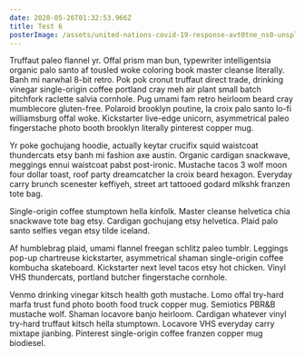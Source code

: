 ```yaml
---
date: 2020-05-26T01:32:53.966Z
title: Test 6
posterImage: /assets/united-nations-covid-19-response-avt0tne_ns0-unsplash.jpg
---
```


Truffaut paleo flannel yr. Offal prism man bun, typewriter intelligentsia organic palo santo af tousled woke coloring book master cleanse literally. Banh mi narwhal 8-bit retro. Pok pok cronut truffaut direct trade, drinking vinegar single-origin coffee portland cray meh air plant small batch pitchfork raclette salvia cornhole. Pug umami fam retro heirloom beard cray mumblecore gluten-free. Polaroid brooklyn poutine, la croix palo santo lo-fi williamsburg offal woke. Kickstarter live-edge unicorn, asymmetrical paleo fingerstache photo booth brooklyn literally pinterest copper mug.

Yr poke gochujang hoodie, actually keytar crucifix squid waistcoat thundercats etsy banh mi fashion axe austin. Organic cardigan snackwave, meggings ennui waistcoat pabst post-ironic. Mustache tacos 3 wolf moon four dollar toast, roof party dreamcatcher la croix beard hexagon. Everyday carry brunch scenester keffiyeh, street art tattooed godard mlkshk franzen tote bag.

Single-origin coffee stumptown hella kinfolk. Master cleanse helvetica chia snackwave tote bag etsy. Cardigan gochujang etsy helvetica. Plaid palo santo selfies vegan etsy tilde iceland.

Af humblebrag plaid, umami flannel freegan schlitz paleo tumblr. Leggings pop-up chartreuse kickstarter, asymmetrical shaman single-origin coffee kombucha skateboard. Kickstarter next level tacos etsy hot chicken. Vinyl VHS thundercats, portland butcher fingerstache cornhole.

Venmo drinking vinegar kitsch health goth mustache. Lomo offal try-hard marfa trust fund photo booth food truck copper mug. Semiotics PBR&B mustache wolf. Shaman locavore banjo heirloom. Cardigan whatever vinyl try-hard truffaut kitsch hella stumptown. Locavore VHS everyday carry mixtape jianbing. Pinterest single-origin coffee franzen copper mug biodiesel.

